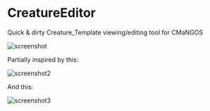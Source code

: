 # CreatureEditor
Quick & dirty Creature_Template viewing/editing tool for CMaNGOS

![screenshot](http://i.imgur.com/iN8VLNu.png)

Partially inspired by this:

![screenshot2](http://i.imgur.com/YQCOMvk.jpg)

And this:

![screenshot3](https://i.imgur.com/Kf9VsOg.png)
